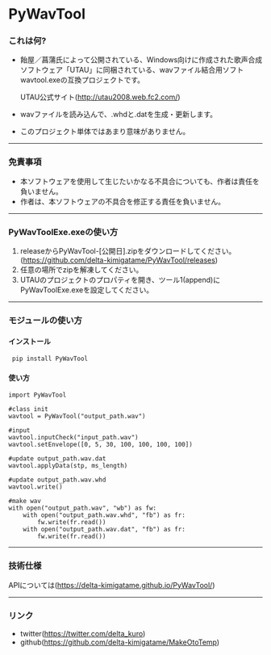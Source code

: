 # PyWavTool

### これは何?
* 飴屋／菖蒲氏によって公開されている、Windows向けに作成された歌声合成ソフトウェア「UTAU」に同梱されている、wavファイル結合用ソフトwavtool.exeの互換プロジェクトです。

    UTAU公式サイト(http://utau2008.web.fc2.com/)

* wavファイルを読み込んで、.whdと.datを生成・更新します。
* このプロジェクト単体ではあまり意味がありません。

***

### 免責事項
* 本ソフトウェアを使用して生じたいかなる不具合についても、作者は責任を負いません。
* 作者は、本ソフトウェアの不具合を修正する責任を負いません。


***

### PyWavToolExe.exeの使い方
1. releaseからPyWavTool-[公開日].zipをダウンロードしてください。(https://github.com/delta-kimigatame/PyWavTool/releases)
2. 任意の場所でzipを解凍してください。
3. UTAUのプロジェクトのプロパティを開き、ツール1(append)にPyWavToolExe.exeを設定してください。

***

### モジュールの使い方

#### インストール
``` pip install PyWavTool```

#### 使い方
```#python
import PyWavTool

#class init
wavtool = PyWavTool("output_path.wav")

#input
wavtool.inputCheck("input_path.wav")
wavtool.setEnvelope([0, 5, 30, 100, 100, 100, 100])

#update output_path.wav.dat
wavtool.applyData(stp, ms_length)

#update output_path.wav.whd
wavtool.write()

#make wav
with open("output_path.wav", "wb") as fw:
    with open("output_path.wav.whd", "fb") as fr:
        fw.write(fr.read())
    with open("output_path.wav.dat", "fb") as fr:
        fw.write(fr.read())
```

***

### 技術仕様
APIについては(https://delta-kimigatame.github.io/PyWavTool/)

***

### リンク
* twitter(https://twitter.com/delta_kuro)
* github(https://github.com/delta-kimigatame/MakeOtoTemp)